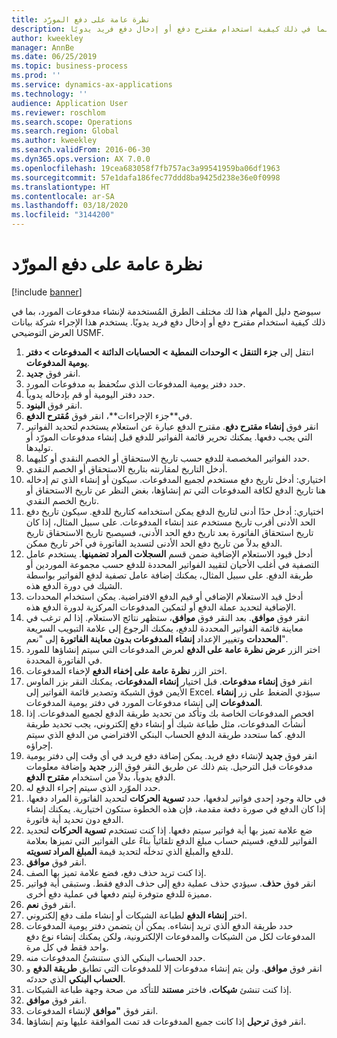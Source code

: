 ```yaml
---
title: نظرة عامة على دفع المورّد
description: سيوضح دليل المهام هذا لك مختلف الطرق المُستخدمة لإنشاء مدفوعات المورد، بما في ذلك كيفية استخدام مقترح دفع أو إدخال دفع فريد يدويًا.
author: kweekley
manager: AnnBe
ms.date: 06/25/2019
ms.topic: business-process
ms.prod: ''
ms.service: dynamics-ax-applications
ms.technology: ''
audience: Application User
ms.reviewer: roschlom
ms.search.scope: Operations
ms.search.region: Global
ms.author: kweekley
ms.search.validFrom: 2016-06-30
ms.dyn365.ops.version: AX 7.0.0
ms.openlocfilehash: 19cea683058f7fb757ac3a99541959ba06df1963
ms.sourcegitcommit: 57e1dafa186fec77ddd8ba9425d238e36e0f0998
ms.translationtype: HT
ms.contentlocale: ar-SA
ms.lasthandoff: 03/18/2020
ms.locfileid: "3144200"
---
```

# <a name="vendor-payment-overview"></a>نظرة عامة على دفع المورّد

[!include [banner](../../includes/banner.md)]

سيوضح دليل المهام هذا لك مختلف الطرق المُستخدمة لإنشاء مدفوعات المورد، بما في ذلك كيفية استخدام مقترح دفع أو إدخال دفع فريد يدويًا. يستخدم هذا الإجراء شركة بيانات العرض التوضيحي USMF.

1. انتقل إلى **جزء التنقل > الوحدات النمطية > الحسابات الدائنة > المدفوعات > دفتر يومية المدفوعات‬**.
2. انقر فوق **جديد**.
3. حدد دفتر يومية المدفوعات الذي ستُحفظ به مدفوعات المورد. 
4. حدد دفتر اليومية أو قم بإدخاله يدوياً.
5. انقر فوق **البنود**.
6. في**‏‫جزء الإجراءات‬**، انقر فوق **‏‫مُقترح الدفع‬**.
7. انقر فوق **‏‫إنشاء مقترح دفع‬**. مقترح الدفع عبارة عن استعلام يستخدم لتحديد الفواتير التي يجب دفعها. يمكنك تحرير قائمة الفواتير للدفع قبل إنشاء مدفوعات المورّد أو توليدها.
8. حدد الفواتير المخصصة للدفع حسب تاريخ الاستحقاق أو الخصم النقدي أو كليهما. 
9. أدخل التاريخ لمقارنته بتاريخ الاستحقاق أو الخصم النقدي. 
10. اختياري: أدخل تاريخ دفع مستخدم لجميع المدفوعات. سيكون أو إنشاء الذي تم إدخاله هنا تاريخ الدفع لكافة المدفوعات التي تم إنشاؤها، بغض النظر عن تاريخ الاستحقاق أو تاريخ الخصم النقدي.  
11. اختياري: أدخل حدًا أدنى لتاريخ الدفع يمكن استخدامه كتاريخ للدفع. سيكون تاريخ دفع الحد الأدنى أقرب تاريخ مستخدم عند إنشاء المدفوعات. على سبيل المثال، إذا كان تاريخ استحقاق الفاتورة بعد تاريخ دفع الحد الأدنى، فسيصبح تاريخ الاستحقاق تاريخ الدفع بدلاً من تاريخ دفع الحد الأدنى لتسديد الفاتورة في آخر تاريخ ممكن.
12. أدخل قيود الاستعلام الإضافية ضمن قسم **السجلات المراد تضمينها**. يستخدم عامل التصفية في أغلب الأحيان لتقييد الفواتير المحددة للدفع حسب مجموعة الموردين أو طريقة الدفع. على سبيل المثال، يمكنك إضافة عامل تصفية لدفع الفواتير بواسطة الشيك في دورة الدفع هذه.
13. أدخل قيد الاستعلام الإضافي أو قيم الدفع الافتراضية. يمكن استخدام المحددات الإضافية لتحديد عملة الدفع أو لتمكين المدفوعات المركزية لدورة الدفع هذه.  
14. انقر فوق **موافق**. بعد النقر فوق **موافق**، ستظهر نتائج الاستعلام. إذا لم ترغب في معاينة قائمة الفواتير المحددة للدفع، يمكنك الرجوع إلى علامة التبويب السريعة **المحددات** وتغيير الإعداد **إنشاء المدفوعات بدون معاينة الفاتورة‬** إلى "نعم".  
15. اختر الزر **عرض نظرة عامة على الدفع** لعرض المدفوعات التي سيتم إنشاؤها للمورد في الفاتورة المحددة.
16. اختر الزر **نظرة عامة على إخفاء الدفع** لإخفاء المدفوعات. 
17. انقر فوق **إنشاء مدفوعات**. قبل اختيار **إنشاء المدفوعات**، يمكنك النقر بزر الماوس الأيمن فوق الشبكة وتصدير قائمة الفواتير إلى Excel. سيؤدي الضغط على زر **إنشاء المدفوعات** إلى إنشاء مدفوعات المورد في دفتر يومية المدفوعات.  
18. افحص المدفوعات الخاصة بك وتأكد من تحديد طريقة الدفع لجميع المدفوعات. إذا أنشأتَ المدفوعات، مثل طباعة شيك أو إنشاء دفع إلكتروني، يجب تحديد طريقة الدفع. كما ستحدد طريقة الدفع الحساب البنكي الافتراضي من الدفع الذي سيتم إجراؤه.  
19. انقر فوق **جديد** لإنشاء دفع فريد. يمكن إضافة دفع فريد في أي وقت إلى دفتر يومية مدفوعات قبل الترحيل. يتم ذلك عن طريق النقر فوق الزر **جديد** وإضافة معلومات الدفع يدوياً، بدلاً من استخدام **مقترح الدفع**.  
20. حدد الموّرد الذي سيتم إجراء الدفع له.
21. في حالة وجود إحدى فواتير لدفعها، حدد **تسوية الحركات** لتحديد الفاتورة المراد دفعها. إذا كان الدفع في صورة دفعة مقدمة، فإن هذه الخطوة ستكون اختيارية. يمكنك إنشاء الدفع دون تحديد أية فاتورة. 
22. ضع علامة تميز بها أية فواتير سيتم دفعها. إذا كنت تستخدم **تسوية الحركات** لتحديد الفواتير للدفع، فسيتم حساب مبلغ الدفع تلقائياً بناءً على الفواتير التي تميزها بعلامة للدفع والمبلغ الذي تدخلَه لتحديد قيمة **المبلغ المراد تسويته**.
23. انقر فوق **موافق**.
24. إذا كنت تريد حذف دفع، فضع علامة تميز بها الصف.
25. انقر فوق **حذف**. سيؤدي حذف عملية دفع إلى حذف الدفع فقط. وستبقى أية فواتير مميزة للدفع متوفرة ليتم دفعها في عملية دفع أخرى.
26. انقر فوق **نعم**.
27. اختر **إنشاء الدفع** لطباعة الشيكات أو إنشاء ملف دفع إلكتروني.
28. حدد طريقة الدفع الذي تريد إنشاءه. يمكن أن يتضمن دفتر يومية المدفوعات المدفوعات لكل من الشيكات والمدفوعات الإلكترونية، ولكن يمكنك إنشاء نوع دفع واحد فقط في كل مرة.
29. حدد الحساب البنكي الذي ستنشئُ المدفوعات منه.
30. انقر فوق **موافق**. ولن يتم إنشاء مدفوعات إلا للمدفوعات التي تطابق **طريقة الدفع** و **الحساب البنكي** الذي حددتَه.
31. إذا كنت تنشئ **شيكات**، فاختر **مستند** للتأكد من صحة وجهة طباعة الشيكات.
32. انقر فوق **موافق**.
33. انقر فوق **"موافق** لإنشاء المدفوعات.
34. انقر فوق **ترحيل** إذا كانت جميع المدفوعات قد تمت الموافقة عليها وتم إنشاؤها. 

